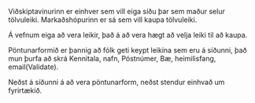 Viðskiptavinurinn er einhver sem vill eiga síðu þar sem maður selur tölvuleiki.
Markaðshópurinn er sá sem vill kaupa tölvuleiki.

Á vefnum eiga að vera leikir, það á að vera hægt að velja leiki til að kaupa.

Pöntunarformið er þannig að fólk geti keypt leikina sem eru á síðunni, það mun þurfa að skrá Kennitala, nafn, Póstnúmer, Bæ, heimilisfang, email(Validate).

Neðst á síðunni á að vera pöntunarform, neðst stendur einhvað um fyrirtækið.
